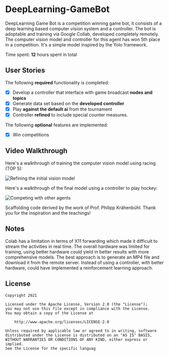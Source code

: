 # DeepLearning-GameBot

DeepLearning Game Bot is a competition winning game bot, it consists of a deep learning based computer vision system and a controller. The bot is adoptable and training via Google Collab, developed completely remotely. The computer vision model and controller for this agent has won 5th place in a competition. It's a simple model inspired by the Yolo framework.

Time spent: **12** hours spent in total

## User Stories

The following **required** functionality is completed:

* [x] Develop a controller that interface with game broadcast **nodes and topics**
* [x] Generate data set based on the **developed controller**
* [x] Play **against the default ai** from the tournament
* [x] Controller **refined** to include special counter measures.

The following **optional** features are implemented:

* [x] Win competitions


## Video Walkthrough

Here's a walkthrough of training the computer vision model using racing (TOP 5):

<img src='DLCompetition.mp4' title='Vision model development' width='' alt='Refining the initial vision model' />

Here's a walkthrough of the final model using a controller to play hockey:

<img src='DLTournament.mp4' title='Controller model development' width='' alt='Competing with other agents' />

Scaffolding code derived by the work of Prof. Philipp Krähenbühl. Thank you for the inspiration and the teachings!

## Notes

Colab has a limitation in terms of X11 forwarding which made it difficult to stream the activities in real time. The overall hardware was limited for training, using better hardware could yield in better results with more comprehensive models. The best approach is to generate an MP4 file and download it from the remote server. Instead of using a controller, with better hardware, could have implemented a reinforcement learning approach.

## License

    Copyright 2021

    Licensed under the Apache License, Version 2.0 (the "License");
    you may not use this file except in compliance with the License.
    You may obtain a copy of the License at

        http://www.apache.org/licenses/LICENSE-2.0

    Unless required by applicable law or agreed to in writing, software
    distributed under the License is distributed on an "AS IS" BASIS,
    WITHOUT WARRANTIES OR CONDITIONS OF ANY KIND, either express or implied.
    See the License for the specific languag